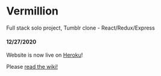 # Vermillion
Full stack solo project, Tumblr clone - React/Redux/Express

#### 12/27/2020
Website is now live on [Heroku](https://vermillion-jma.herokuapp.com)!

Please [read the wiki!](https://github.com/JType33/Vermillion/wiki)

